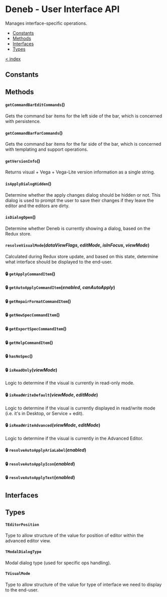 # Deneb - User Interface API

Manages interface-specific operations.

-   [Constants](#constants)
-   [Methods](#methods)
-   [Interfaces](#interfaces)
-   [Types](#types)

[< index](../README.md)

## Constants

## Methods

#### `getCommandBarEditCommands`()

Gets the command bar items for the left side of the bar, which is concerned with persistence.

#### `getCommandBarFarCommands`()

Gets the command bar items for the far side of the bar, which is concerned with templating and support operations.

#### `getVersionInfo`()

Returns visual + Vega + Vega-Lite version information as a single string.

#### `isApplyDialogHidden`()

Determine whether the apply changes dialog should be hidden or not. This dialog is used to prompt the user to save their changes if they leave the editor and the editors are dirty.

#### `isDialogOpen`()

Determine whether Deneb is currently showing a dialog, based on the Redux store.

#### `resolveVisualMode`(_dataViewFlags_, _editMode_, _isInFocus_, _viewMode_)

Calculated during Redux store update, and based on this state, determine what interface should be displayed to the end-user.

#### 🔒 `getApplyCommandItem`()

#### 🔒 `getAutoApplyCommandItem`(_enabled_, _canAutoApply_)

#### 🔒 `getRepairFormatCommandItem`()

#### 🔒 `getNewSpecCommandItem`()

#### 🔒 `getExportSpecCommandItem`()

#### 🔒 `getHelpCommandItem`()

#### 🔒 `hasNoSpec`()

#### 🔒 `isReadOnly`(_viewMode_)

Logic to determine if the visual is currently in read-only mode.

#### 🔒 `isReadWriteDefault`(_viewMode_, _editMode_)

Logic to determine if the visual is currently displayed in read/write mode (i.e. it's in Desktop, or Service + edit).

#### 🔒 `isReadWriteAdvanced`(_viewMode_, _editMode_)

Logic to determine if the visual is currently in the Advanced Editor.

#### 🔒 `resolveAutoApplyAriaLabel`(_enabled_)

#### 🔒 `resolveAutoApplyIcon`(_enabled_)

#### 🔒 `resolveAutoApplyText`(_enabled_)

## Interfaces

## Types

#### `TEditorPosition`

Type to allow structure of the value for position of editor within the advanced editor view.

#### `TModalDialogType`

Modal dialog type (used for specific ops handling).

#### `TVisualMode`

Type to allow structure of the value for type of interface we need to display to the end-user.

